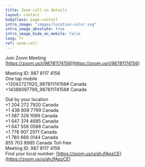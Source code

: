 ```yaml
---
title: Zoom call-in details
layout: contact
bodyClass: page-contact
intro_image: "images/location-color.svg"
intro_image_absolute: true
intro_image_hide_on_mobile: false
lang: fr
ref: zoom-call
---
```


Join Zoom Meeting  
[https://zoom.us/j/98781174156](https://zoom.us/j/98781174156)

Meeting ID: 987 8117 4156  
One tap mobile  
+12042727920,,98781174156# Canada  
+14388097799,,98781174156# Canada  

Dial by your location  
        +1 204 272 7920 Canada  
        +1 438 809 7799 Canada  
        +1 587 328 1099 Canada  
        +1 647 374 4685 Canada  
        +1 647 558 0588 Canada  
        +1 778 907 2071 Canada  
        +1 780 666 0144 Canada  
        855 703 8985 Canada Toll-free  
Meeting ID: 987 8117 4156  
Find your local number: [https://zoom.us/u/ahJfApzCE](https://zoom.us/u/ahJfApzCE)
